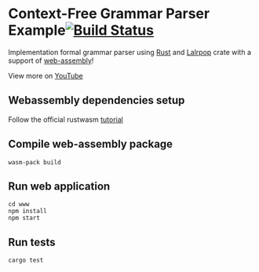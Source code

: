 # Context-Free Grammar Parser Example[![Build Status](https://travis-ci.com/kgrech/lalrpop-expression.svg?branch=webassembly)](https://travis-ci.com/kgrech/lalrpop-expression)

Implementation formal grammar parser using [Rust](https://www.rust-lang.org/) 
and [Lalrpop](https://github.com/lalrpop/lalrpop) crate with a support of [web-assembly](https://rustwasm.github.io/)!

View more on [YouTube](https://www.youtube.com/playlist?list=PLc493xNgYTbJDNa5MNGScdusl4LwOlnvd)

## Webassembly dependencies setup
Follow the official rustwasm [tutorial](https://rustwasm.github.io/docs/book/game-of-life/setup.html)

## Compile web-assembly package
```
wasm-pack build
```
## Run web application
```
cd www
npm install
npm start
```
## Run tests
```
cargo test
```
